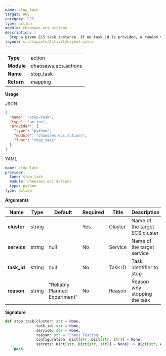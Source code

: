 ```yaml
---
name: stop_task
target: AWS
category: ECS
type: action
module: chaosaws.ecs.actions
description: |
  Stop a given ECS task instance. If no task_id is provided, a random task of the given service is stopped
layout: src/layouts/ActivityLayout.astro
---
```


|            |                      |
| ---------- | -------------------- |
| **Type**   | action               |
| **Module** | chaosaws.ecs.actions |
| **Name**   | stop_task            |
| **Return** | mapping              |

**Usage**

JSON

```json
{
  "name": "stop-task",
  "type": "action",
  "provider": {
    "type": "python",
    "module": "chaosaws.ecs.actions",
    "func": "stop_task"
  }
}
```

YAML

```yaml
name: stop-task
provider:
  func: stop_task
  module: chaosaws.ecs.actions
  type: python
type: action
```

**Arguments**

| Name        | Type   | Default                       | Required | Title                        | Description                    |
| ----------- | ------ | ----------------------------- | -------- | ---------------------------- | ------------------------------ |
| **cluster** | string |                               | Yes      | Cluster                      | Name of the target ECS cluster |
| **service** | string | null                          | No       | Service                      | Name of the target service     |
| **task_id** | string | null                          | No       | Task ID                      | Task identifier to stop        |
| **reason**  | string | "Reliably Planned Experiment" | No       | Reason | Reason why stopping the task |

**Signature**

```python
def stop_task(cluster: str = None,
              task_id: str = None,
              service: str = None,
              reason: str = 'Chaos Testing',
              configuration: Dict[str, Dict[str, str]] = None,
              secrets: Dict[str, Dict[str, str]] = None) -> Dict[str, Any]:
    pass

```
